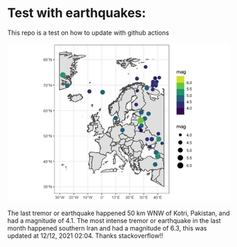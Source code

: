 <!-- README.md is generated from README.Rmd. Please edit that file -->

Test with earthquakes:
======================

This repo is a test on how to update with github actions

![](man/figures/README-unnamed-chunk-2-1.png)

The last tremor or earthquake happened 50 km WNW of Kotri, Pakistan, and
had a magnitude of 4.1. The most intense tremor or earthquake in the
last month happened southern Iran and had a magnitude of 6.3, this was
updated at 12/12, 2021 02:04. Thanks stackoverflow!!
